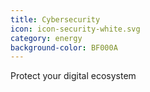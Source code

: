 ```yaml
---
title: Cybersecurity
icon: icon-security-white.svg
category: energy
background-color: BF000A
---
```


Protect your digital ecosystem
